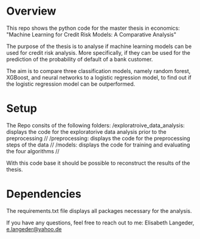 # Overview
This repo shows the python code for the master thesis in economics:
"Machine Learning for Credit Risk Models: A Comparative Analysis"

The purpose of the thesis is to analyse if machine learning models can be used for credit risk analysis. More specifically, if they can be used for the prediction of the probability of default of a bank customer. 

The aim is to compare three classification models, namely random forest, XGBoost, and neural networks to a logistic regression model, to find out if the logistic regression model can be outperformed. 

# Setup 
The Repo consits of the following folders:
/exploratroive_data_analysis: displays the code for the exploratorive data analysis prior to the preprocessing //
/preprocessing: displays the code for the preprocessing steps of the data //
/models: displays the code for training and evaluating the four algorithms //

With this code base it should be possible to reconstruct the results of the thesis. 

# Dependencies
The requirements.txt file displays all packages necessary for the analysis. 


If you have any questions, feel free to reach out to me:
Elisabeth Langeder, e.langeder@yahoo.de 
